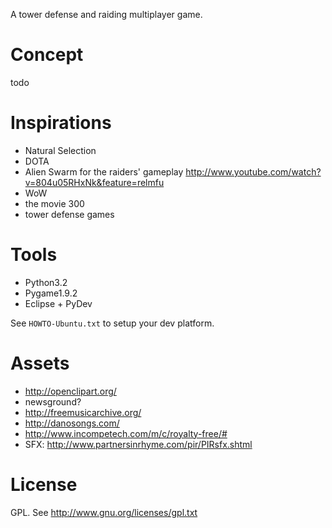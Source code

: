 A tower defense and raiding multiplayer game.


Concept
=======

todo


Inspirations
===========

* Natural Selection
* DOTA
* Alien Swarm for the raiders' gameplay http://www.youtube.com/watch?v=804u05RHxNk&feature=relmfu
* WoW
* the movie 300
* tower defense games


Tools
========

* Python3.2
* Pygame1.9.2
* Eclipse + PyDev

See `HOWTO-Ubuntu.txt` to setup your dev platform.

Assets
==========

* http://openclipart.org/
* newsground?
* http://freemusicarchive.org/
* http://danosongs.com/
* http://www.incompetech.com/m/c/royalty-free/#
* SFX: http://www.partnersinrhyme.com/pir/PIRsfx.shtml

License
==========
GPL. See http://www.gnu.org/licenses/gpl.txt


